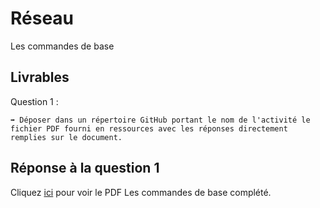 # Réseau

Les commandes de base

## Livrables

Question 1 :

```
➡️ Déposer dans un répertoire GitHub portant le nom de l'activité le fichier PDF fourni en ressources avec les réponses directement remplies sur le document.
```

## Réponse à la question 1

Cliquez [ici](https://github.com/AnthoninB70/anthonin.boisot/blob/main/R%C3%A9seau/Les_commandes_de_base/les_commandes_reseaux_de_base.pdf) pour voir le PDF Les commandes de base complété.
